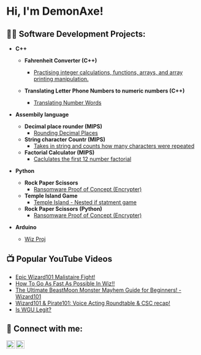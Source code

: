 <h1>Hi, I'm DemonAxe! <br/>

<h2>👨‍💻 Software Development Projects:</h2>
  
- <b>C++</b>
  - <b>Fahrenheit Converter (C++)</b>
    - [Practising integer calculations, functions, arrays, and array printing manipulation.](https://github.com/DemonAxe1/Fahrenheit-Converter)

  - <b>Translating Letter Phone Numbers to numeric numbers (C++)</b>
    - [Translating Number Words](https://github.com/DemonAxe1/Translating-Letter-Phone-Numbers-to-numeric-numbers) <b><i></b></i>

- <b>Assembily language</b>
  - <b>Decimal place rounder (MIPS)</b>
    - [Rounding Decimal Places](https://github.com/DemonAxe1/Decimal-Rounder-MIPS-)
  - <b>String character Countr (MIPS)</b>
    - [Takes in string and counts how many characters were repeated](https://github.com/DemonAxe1/String-Character-Counter)
  - <b>Factorial Calculator (MIPS)</b>
     - [Caclulates the first 12 number factorial](https://github.com/DemonAxe1/Factorial-Calculator)
- <b>Python</b>
   - <b>Rock Paper Scissors</b>
     - [Ransomware Proof of Concept (Encrypter)](https://github.com/DemonAxe1/Rock-paper-Scissors)
   - <b>Temple Island Game</b>
     - [Temple Island - Nested if statment game](https://github.com/DemonAxe1/Temple-Island)
   - <b>Rock Paper Scissors (Python)</b>
     - [Ransomware Proof of Concept (Encrypter)](https://github.com/DemonAxe1/Rock-paper-Scissors)
  
- <b>Arduino</b>
  - [Wiz Proj](https://github.com/joshmadakor1/Package-Delivery-Pathfinding-Algorithm)

<h2>📺 Popular YouTube Videos</h2>

- [Epic Wizard101 Malistaire Fight!](https://youtu.be/E2wedLRgwas)
- [How To Go As Fast As Possible In Wiz!!](https://youtu.be/uTUZhde13IQ)
- [The Ultimate BeastMoon Monster Mayhem Guide for Beginners! - Wizard101](https://youtu.be/RKSt2OJRUYI)
- [Wizard101 & Pirate101: Voice Acting Roundtable & CSC recap!](https://youtu.be/qgGRCXuqLYg)
- [Is WGU Legit?](https://www.youtube.com/watch?v=E2MwRWxDBkA)

<h2> 🤳 Connect with me:</h2>

[<img align="left" alt="JoshMadakor | YouTube" width="22px" src="https://cdn.jsdelivr.net/npm/simple-icons@v3/icons/youtube.svg" />][youtube]
[<img align="left" alt="JoshMadakor | Twitter" width="22px" src="https://cdn.jsdelivr.net/npm/simple-icons@v3/icons/twitter.svg" />][twitter]


[twitter]: https://twitter.com/MrDemonAxe
[youtube]: https://www.youtube.com/channel/UCuYQ3Db9vKR2illqMreTTVQ

<!--
**joshmadakor1/joshmadakor1** is a ✨ _special_ ✨ repository because its `README.md` (this file) appears on your GitHub profile.

Here are some ideas to get you started:

- 🔭 I’m currently working on ...
- 🌱 I’m currently learning ...
- 👯 I’m looking to collaborate on ...
- 🤔 I’m looking for help with ...
- 💬 Ask me about ...
- 📫 How to reach me: ...
- 😄 Pronouns: ...
- ⚡ Fun fact: ...
-->

